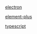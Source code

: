 [electron](http://www.electronjs.org/docs)

[element-plus](https://element-plus.gitee.io/#/zh-CN/component/installation)

[typescript](https://www.tslang.cn/docs/handbook/interfaces.html)